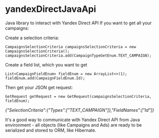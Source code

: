 # yandexDirectJavaApi
Java library to interact with Yandex Direct API
If you want to get all your campaigns:

Create a selection criteria:

```
CampaignsSelectionCriteria campaignsSelectionCriteria = new CampaignsSelectionCriteria();
campaignsSelectionCriteria.add(CampaignTypeGetEnum.TEXT_CAMPAIGN);
```
        
Create a field list, which you want to get

```
List<CampaignFieldEnum> fieldEnum = new ArrayList<>(1);
fieldEnum.add(CampaignFieldEnum.Id);
```

Then get your JSON get request:
```
GetRequest getRequest = new GetRequest(campaignsSelectionCriteria, fieldEnum);
```

*{"SelectionCriteria":{"Types":["TEXT_CAMPAIGN"]},"FieldNames":["Id"]}*

It's a good way to communicate with Yandex Direct API from Java environment - all objects (like Campaigns and Ads) are ready to be serialized and stored to ORM, like Hibernate.




